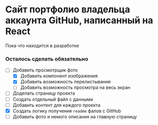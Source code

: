 # Сайт портфолио владельца аккаунта GitHub, написанный на React

Пока что находится в разработке

### Осталось сделать обязательно

- [ ] Добавить просмотрщик фото
  - [x] Добавить компонент изображения
  - [x] Добавить возможность перелистывания
  - [ ] Добавить возможность просмотра на весь экран
- [ ] Доделать страницу проекта
- [ ] Создать отдельный файл с данными
- [ ] Добавить контент для каждого проекта
- [x] Создать логику получения `readme` фалов с GitHub
- [ ] Добавить фото и немого описания на главную страницу
